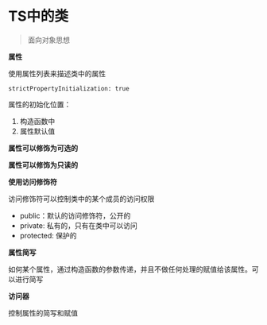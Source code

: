 # TS中的类

> 面向对象思想

**属性**

使用属性列表来描述类中的属性

```strictPropertyInitialization: true```

属性的初始化位置：

1. 构造函数中
2. 属性默认值

**属性可以修饰为可选的**

**属性可以修饰为只读的**

**使用访问修饰符**

访问修饰符可以控制类中的某个成员的访问权限

- public：默认的访问修饰符，公开的
- private: 私有的，只有在类中可以访问
- protected: 保护的

**属性简写**

如何某个属性，通过构造函数的参数传递，并且不做任何处理的赋值给该属性。可以进行简写

**访问器**

控制属性的简写和赋值